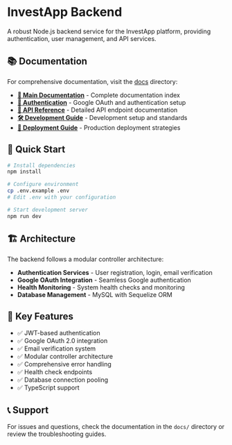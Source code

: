 # InvestApp Backend

A robust Node.js backend service for the InvestApp platform, providing authentication, user management, and API services.

## 📚 Documentation

For comprehensive documentation, visit the [docs](./docs/) directory:

- **[📖 Main Documentation](./docs/README.md)** - Complete documentation index
- **[🔐 Authentication](./docs/auth/)** - Google OAuth and authentication setup
- **[🔌 API Reference](./docs/api/)** - Detailed API endpoint documentation
- **[🛠️ Development Guide](./docs/development/)** - Development setup and standards
- **[🚀 Deployment Guide](./docs/deployment/)** - Production deployment strategies

## 🚀 Quick Start

```bash
# Install dependencies
npm install

# Configure environment
cp .env.example .env
# Edit .env with your configuration

# Start development server
npm run dev
```

## 🏗️ Architecture

The backend follows a modular controller architecture:

- **Authentication Services** - User registration, login, email verification
- **Google OAuth Integration** - Seamless Google authentication
- **Health Monitoring** - System health checks and monitoring
- **Database Management** - MySQL with Sequelize ORM

## 🔧 Key Features

- ✅ JWT-based authentication
- ✅ Google OAuth 2.0 integration
- ✅ Email verification system
- ✅ Modular controller architecture
- ✅ Comprehensive error handling
- ✅ Health check endpoints
- ✅ Database connection pooling
- ✅ TypeScript support

## 📞 Support

For issues and questions, check the documentation in the `docs/` directory or review the troubleshooting guides.
